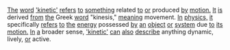 [The](./the.md) [word](./word.md) ['kinetic'](./kinetic.md) [refers](./refers.md) [to](./to.md) [something](./something.md) related [to](./to.md) [or](./or.md) produced [by](./by.md) [motion.](./motion.md) [It](./it.md) [is](./is.md) derived [from](./from.md) [the](./the.md) Greek [word](./word.md) "kinesis," [meaning](./meaning.md) movement. [In](./in.md) [physics,](./physics.md) [it](./it.md) specifically [refers](./refers.md) [to](./to.md) [the](./the.md) [energy](./energy.md) possessed [by](./by.md) [an](./an.md) [object](./object.md) [or](./or.md) [system](./system.md) due [to](./to.md) [its](./its.md) [motion.](./motion.md) [In](./in.md) [a](./a.md) broader sense, ['kinetic'](./kinetic.md) [can](./can.md) [also](./also.md) [describe](./describe.md) anything dynamic, lively, [or](./or.md) active.